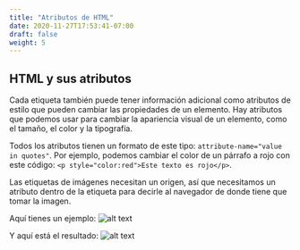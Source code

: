 ```yaml
---
title: "Atributos de HTML"
date: 2020-11-27T17:53:41-07:00
draft: false
weight: 5
---
```


## HTML y sus atributos

Cada etiqueta también puede tener información adicional como atributos de estilo que pueden cambiar las propiedades de un elemento. Hay atributos que podemos usar para cambiar la apariencia visual de un elemento, como el tamaño, el color y la tipografía.

Todos los atributos tienen un formato de este tipo: `attribute-name="value in quotes"`. Por ejemplo, podemos cambiar el color de un párrafo a rojo con este código: `<p style="color:red">Este texto es rojo</p>`.

Las etiquetas de imágenes necesitan un origen, así que necesitamos un atributo dentro de la etiqueta para decirle al navegador de donde tiene que tomar la imagen.

Aquí tienes un ejemplo:
![alt text](../media/attribute-sm-es.png "Ejemplo de img tag")

Y aquí está el resultado:
![alt text](https://qyatda.dm.files.1drv.com/y4mTmthbnZl8R4dmLmzkmrlFe1Wg8V1YoXSQp0JIvJJQgPK_IC6O3oWMQXXqUH386u9cNsKg-8kUV8ec4_TvC5eUFUrgkdZeRHJ95uQ0nUbgO_BO3_33cWBUkS9KUqvZhSDYcn9h037DYIPnmUerzBJ1XyjbhSseOhdpDJXya8Cn__51WxOdTygEpsC9NA4NriAZXjTizgUsiNu1qYIo-1B7w?width=495&height=660&cropmode=none "Foto de Benji")